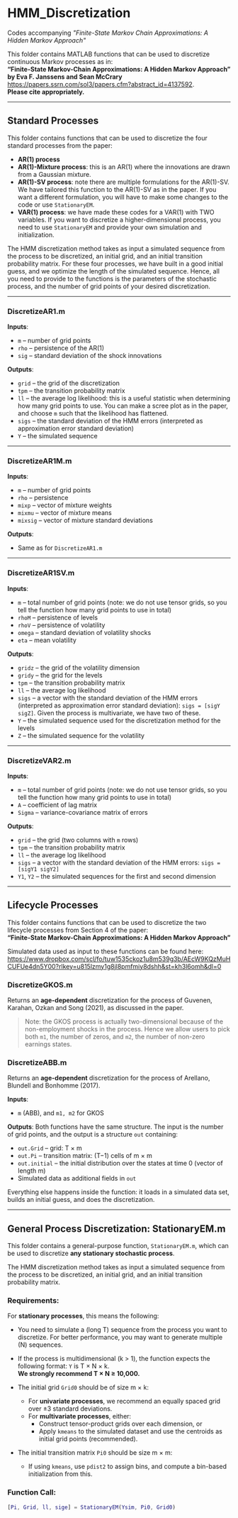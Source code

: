 # HMM_Discretization

Codes accompanying *"Finite-State Markov Chain Approximations: A Hidden Markov Approach"*

This folder contains MATLAB functions that can be used to discretize continuous Markov processes as in:  
**“Finite-State Markov-Chain Approximations: A Hidden Markov Approach” by Eva F. Janssens and Sean McCrary**  
https://papers.ssrn.com/sol3/papers.cfm?abstract_id=4137592.  
**Please cite appropriately.**

---

## Standard Processes

This folder contains functions that can be used to discretize the four standard processes from the paper:

- **AR(1) process**
- **AR(1)-Mixture process**: this is an AR(1) where the innovations are drawn from a Gaussian mixture.
- **AR(1)-SV process**: note there are multiple formulations for the AR(1)-SV. We have tailored this function to the AR(1)-SV as in the paper. If you want a different formulation, you will have to make some changes to the code or use `StationaryEM`.
- **VAR(1) process**: we have made these codes for a VAR(1) with TWO variables. If you want to discretize a higher-dimensional process, you need to use `StationaryEM` and provide your own simulation and initialization.

The HMM discretization method takes as input a simulated sequence from the process to be discretized, an initial grid, and an initial transition probability matrix. For these four processes, we have built in a good initial guess, and we optimize the length of the simulated sequence. Hence, all you need to provide to the functions is the parameters of the stochastic process, and the number of grid points of your desired discretization.

---

### DiscretizeAR1.m

**Inputs**:
- `m` – number of grid points  
- `rho` – persistence of the AR(1)  
- `sig` – standard deviation of the shock innovations

**Outputs**:
- `grid` – the grid of the discretization  
- `tpm` – the transition probability matrix  
- `ll` – the average log likelihood: this is a useful statistic when determining how many grid points to use. You can make a scree plot as in the paper, and choose `m` such that the likelihood has flattened.  
- `sigs` – the standard deviation of the HMM errors (interpreted as approximation error standard deviation)  
- `Y` – the simulated sequence

---

### DiscretizeAR1M.m

**Inputs**:
- `m` – number of grid points  
- `rho` – persistence  
- `mixp` – vector of mixture weights  
- `mixmu` – vector of mixture means  
- `mixsig` – vector of mixture standard deviations

**Outputs**:
- Same as for `DiscretizeAR1.m`

---

### DiscretizeAR1SV.m

**Inputs**:
- `m` – total number of grid points (note: we do not use tensor grids, so you tell the function how many grid points to use in total)  
- `rhoM` – persistence of levels  
- `rhoV` – persistence of volatility  
- `omega` – standard deviation of volatility shocks  
- `eta` – mean volatility

**Outputs**:
- `gridz` – the grid of the volatility dimension  
- `gridy` – the grid for the levels  
- `tpm` – the transition probability matrix  
- `ll` – the average log likelihood  
- `sigs` – a vector with the standard deviation of the HMM errors (interpreted as approximation error standard deviation): `sigs = [sigY sigZ]`. Given the process is multivariate, we have two of these.  
- `Y` – the simulated sequence used for the discretization method for the levels  
- `Z` – the simulated sequence for the volatility

---

### DiscretizeVAR2.m

**Inputs**:
- `m` – total number of grid points (note: we do not use tensor grids, so you tell the function how many grid points to use in total)  
- `A` – coefficient of lag matrix  
- `Sigma` – variance-covariance matrix of errors

**Outputs**:
- `grid` – the grid (two columns with `m` rows)  
- `tpm` – the transition probability matrix  
- `ll` – the average log likelihood  
- `sigs` – a vector with the standard deviation of the HMM errors: `sigs = [sigY1 sigY2]`  
- `Y1`, `Y2` – the simulated sequences for the first and second dimension

---

## Lifecycle Processes

This folder contains functions that can be used to discretize the two lifecycle processes from Section 4 of the paper:  
**“Finite-State Markov-Chain Approximations: A Hidden Markov Approach”**

Simulated data used as input to these functions can be found here:  
https://www.dropbox.com/scl/fo/tuw1535ckoz1u8m539g3b/AEcW9KQzMuHCUFUe4dn5Y00?rlkey=u815lzmy1g8jl8pmfmiy8dshh&st=kh3l6omh&dl=0

### DiscretizeGKOS.m

Returns an **age-dependent** discretization for the process of Guvenen, Karahan, Ozkan and Song (2021), as discussed in the paper.

> Note: the GKOS process is actually two-dimensional because of the non-employment shocks in the process. Hence we allow users to pick both `m1`, the number of zeros, and `m2`, the number of non-zero earnings states.

### DiscretizeABB.m

Returns an **age-dependent** discretization for the process of Arellano, Blundell and Bonhomme (2017).

**Inputs**:
- `m` (ABB), and `m1, m2` for GKOS

**Outputs**:
Both functions have the same structure. The input is the number of grid points, and the output is a structure `out` containing:

- `out.Grid` – grid: T × m  
- `out.Pi` – transition matrix: (T−1) cells of m × m  
- `out.initial` – the initial distribution over the states at time 0 (vector of length m)  
- Simulated data as additional fields in `out`

Everything else happens inside the function: it loads in a simulated data set, builds an initial guess, and does the discretization.

---

## General Process Discretization: StationaryEM.m

This folder contains a general-purpose function, `StationaryEM.m`, which can be used to discretize **any stationary stochastic process**.

The HMM discretization method takes as input a simulated sequence from the process to be discretized, an initial grid, and an initial transition probability matrix.

### Requirements:

For **stationary processes**, this means the following:

- You need to simulate a (long T) sequence from the process you want to discretize. For better performance, you may want to generate multiple (N) sequences.  
- If the process is multidimensional (k > 1), the function expects the following format: `Y` is T × N × k.  
  **We strongly recommend T × N ≥ 10,000.**

- The initial grid `Grid0` should be of size m × k:
  - For **univariate processes**, we recommend an equally spaced grid over ±3 standard deviations.
  - For **multivariate processes**, either:
    - Construct tensor-product grids over each dimension, or  
    - Apply `kmeans` to the simulated dataset and use the centroids as initial grid points (recommended).

- The initial transition matrix `Pi0` should be size m × m:
  - If using `kmeans`, use `pdist2` to assign bins, and compute a bin-based initialization from this.

### Function Call:

```matlab
[Pi, Grid, ll, sige] = StationaryEM(Ysim, Pi0, Grid0)




